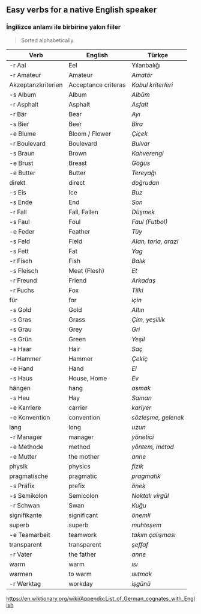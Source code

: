 ## Easy verbs for a native English speaker
### İngilizce anlamı ile birbirine yakın fiiler

> Sorted alphabetically

Verb | English | Türkçe
--- | --- | ---
-r Aal | Eel | Yılanbalığı
-r Amateur | Amateur | _Amatör_
Akzeptanzkriterien | Acceptance criteras | _Kabul kriterleri_
-s Album | Album | _Albüm_
-r Asphalt | Asphalt | _Asfalt_
-r Bär | Bear | _Ayı_
-s Bier | Beer | _Bira_
-e Blume | Bloom / Flower | _Çiçek_
-r Boulevard | Boulevard | _Bulvar_
-s Braun | Brown | _Kahverengi_
-e Brust | Breast | _Göğüs_
-e Butter | Butter | _Tereyağı_
direkt | direct | _doğrudan_
-s Eis | Ice | _Buz_
-s Ende | End | _Son_
-r Fall | Fall, Fallen | _Düşmek_
-s Faul | Foul | _Faul (Futbol)_
-e Feder | Feather | _Tüy_
-s Feld | Field | _Alan, tarla, arazi_
-s Fett | Fat | _Yag_
-r Fisch | Fish | _Balık_
-s Fleisch | Meat (Flesh) | _Et_
-r Freund | Friend | _Arkadaş_
-r Fuchs | Fox | _Tilki_
für | for | _için_
-s Gold | Gold | _Altın_
-s Gras | Grass | _Çim, yeşillik_
-s Grau | Grey | _Gri_
-s Grün | Green | _Yeşil_
-s Haar | Hair | _Saç_
-r Hammer | Hammer | _Çekiç_
-e Hand | Hand | _El_
-s Haus | House, Home | _Ev_
hängen | hang | _asmak_
-s Heu | Hay | _Saman_
-e Karriere | carrier | _kariyer_
-e Konvention | convention | _sözleşme, gelenek_
lang | long | _uzun_
-r Manager | manager | _yönetici_
-e Methode | method | _yöntem, metod_
-e Mutter | the mother | _anne_
physik | physics | _fizik_
pragmatische | pragmatic | _pragmatik_
-s Präfix | prefix | _önek_
-s Semikolon | Semicolon | _Noktalı virgül_
-r Schwan | Swan | _Kuğu_
signifikante | significant | _önemli_
superb | superb | _muhteşem_
-e Teamarbeit | teamwork | _takım çalışması_
transparent | transparent | _şeffaf_
-r Vater | the father | _anne_
warm | warm | _ısı_
warmen | to warm | _ısıtmak_
-r Werktag | workday | _işgünü_

https://en.wiktionary.org/wiki/Appendix:List_of_German_cognates_with_English
